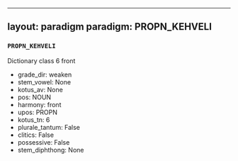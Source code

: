
---
layout: paradigm
paradigm: PROPN_KEHVELI
---
### ` PROPN_KEHVELI `

Dictionary class 6 front
* grade_dir: weaken
* stem_vowel: None
* kotus_av: None
* pos: NOUN
* harmony: front
* upos: PROPN
* kotus_tn: 6
* plurale_tantum: False
* clitics: False
* possessive: False
* stem_diphthong: None

